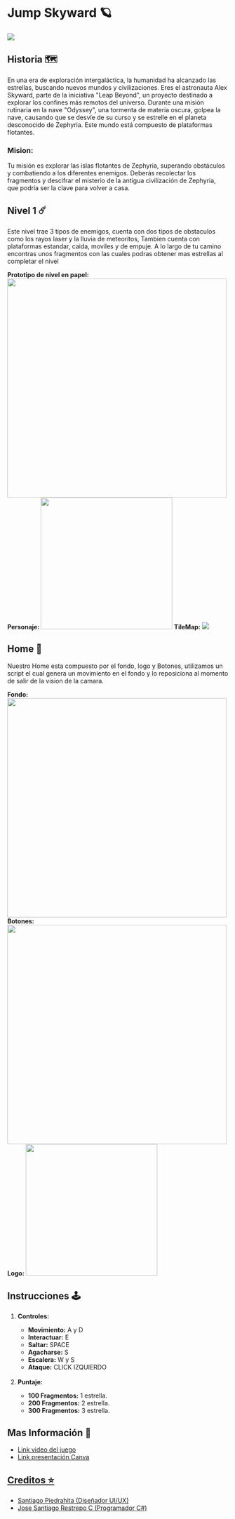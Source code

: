 <h1>Jump Skyward 🪐</h1>
<img src="https://cdn.discordapp.com/attachments/1001222483120230501/1207501537304121425/LogoPositivo.png?ex=65dfe070&is=65cd6b70&hm=ee538e39a351ab9b6aa4235f8b35b2349e2f6911c7703329b51728a1f48addd0&">
<h2>Historia 🗺️</h2>
<p>En una era de exploración intergaláctica, la humanidad ha alcanzado las estrellas, buscando nuevos mundos y civilizaciones. Eres el astronauta Alex Skyward, parte de la iniciativa "Leap Beyond", un proyecto destinado a explorar los confines más remotos del universo. Durante una misión rutinaria en la nave "Odyssey", una tormenta de materia oscura, golpea la nave, causando que se desvíe de su curso y se estrelle en el planeta desconocido de Zephyria. Este mundo está compuesto de plataformas flotantes.</p>
<h3>Mision:</h3>
<p>Tu misión es explorar las islas flotantes de Zephyria, superando obstáculos y combatiendo a los diferentes enemigos. Deberás recolectar los fragmentos y descifrar el misterio de la antigua civilización de Zephyria, que podría ser la clave para volver a casa.</p>
<h2>Nivel 1 ☄️</h2>
<p>Este nivel trae 3 tipos de enemigos, cuenta con dos tipos de obstaculos como los rayos laser y la lluvia de meteoritos, Tambien cuenta con plataformas estandar, caida, moviles y de empuje. A lo largo de tu camino encontras unos fragmentos con las cuales podras obtener mas estrellas al completar el nivel</p>
<strong>Prototipo de nivel en papel: </strong>
<img style="width: 500px; height: auto;" src="https://cdn.discordapp.com/attachments/1001222483120230501/1207503596271181844/Imagen_de_WhatsApp_2024-02-14_a_las_20.19.30_3f5d6938.jpg?ex=65dfe25b&is=65cd6d5b&hm=1fe7072558503758aca697d8456b588137b90385333e6dde474161058a305b13&">
<strong>Personaje: </strong>
<img style="width: 300px; height: auto;"src="https://cdn.discordapp.com/attachments/1001222483120230501/1209894247419871242/01.png?ex=65e894d3&is=65d61fd3&hm=7c62e28cc353191f2e69b32245e95057da0471de9e5ac445ae44e9aff36da3c5&">
<strong>TileMap: </strong>
<img src="https://cdn.discordapp.com/attachments/1001222483120230501/1209894596633432124/tileset.png?ex=65e89526&is=65d62026&hm=0e5ddca95262224dff9091ffd3853daf06ccf1beffb4d80f6dd4b44e95134e76&">
<h2>Home 💒</h2>
<p>Nuestro Home esta compuesto por el fondo, logo y Botones, utilizamos un script el cual genera un movimiento en el fondo y lo reposiciona al momento de salir de la vision de la camara.</p>
<strong>Fondo: </strong>
<img style="width: 500px; height: auto;" src="https://cdn.discordapp.com/attachments/1001222483120230501/1209908820663345162/Sinluna.jpg?ex=65e8a265&is=65d62d65&hm=221c9a5be72e8d27e680ffa8dd3dce2848d9aad8b9ccd8e3d3cb3a2391f690fb&">
<strong>Botones: </strong>
<img style="width: 500px; height: auto;" src="https://cdn.discordapp.com/attachments/1001222483120230501/1209916536798715914/Botones.png?ex=65e8a995&is=65d63495&hm=2bba2d1cf7f469e26a64098bffc20cf358f16e8bc3a67877e412e95cbadea664&">
<strong>Logo: </strong>
<img style="width: 300px; height: auto;" src="https://cdn.discordapp.com/attachments/1001222483120230501/1207501537304121425/LogoPositivo.png?ex=65dfe070&is=65cd6b70&hm=ee538e39a351ab9b6aa4235f8b35b2349e2f6911c7703329b51728a1f48addd0&">
<h2>Instrucciones 🕹️</h2>
<ol>
  <li><strong>Controles: </strong></li>
  <ul>
    <li><strong>Movimiento:</strong> A y D</li>
    <li><strong>Interactuar:</strong> E</li>
    <li><strong>Saltar:</strong> SPACE</li>
    <li><strong>Agacharse:</strong> S</li>
    <li><strong>Escalera:</strong> W y S</li>
    <li><strong>Ataque:</strong> CLICK IZQUIERDO</li>
  </ul>
  <br>
  <li><strong>Puntaje: </strong></li>
  <ul>
    <li><strong>100 Fragmentos:</strong> 1 estrella.</li>
    <li><strong>200 Fragmentos:</strong> 2 estrella.</li>
    <li><strong>300 Fragmentos:</strong> 3 estrella.</li>
  </ul>
</ol>
<h2>Mas Información 💾</h2>
<ul>
  <li><a href="https://www.youtube.com/watch?v=q_EAfGq9DEc">Link video del juego</li>
  <li><a href="https://www.canva.com/design/DAF9jJxA8sE/wHQfCNZ8P3p0dWzCN2eqYQ/edit?utm_content=DAF9jJxA8sE&utm_campaign=designshare&utm_medium=link2&utm_source=sharebutton">Link presentación Canva</li>
</ul>
<h2>Creditos ⭐</h2>
<ul>
  <li>Santiago Piedrahita (Diseñador UI/UX)</li>
  <li>Jose Santiago Restrepo C (Programador C#)</li>
</ul>

